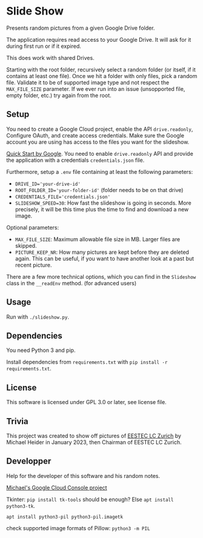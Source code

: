 # Slide Show

Presents random pictures from a given Google Drive folder.

The application requires read access to your Google Drive. It will ask for it during first run or if it expired.

This does work with shared Drives.

Starting with the root folder, recursively select a random folder (or itself, if it contains at least one file). Once we hit a folder with only files, pick a random file. Validate it to be of supported image type and not respect the `MAX_FILE_SIZE` parameter. If we ever run into an issue (unsopported file, empty folder, etc.) try again from the root.

## Setup

You need to create a Google Cloud project, enable the API `drive.readonly`, Configure OAuth, and create access credentials. Make sure the Google account you are using has access to the files you want for the slideshow.

[Quick Start by Google](https://developers.google.com/workspace/guides/get-started). You need to enable `drive.readonly` API and provide the application with a credentials `credentials.json` file.

Furthermore, setup a `.env` file containing at least the following parameters:

- `DRIVE_ID='your-drive-id'`
- `ROOT_FOLDER_ID='your-folder-id'` (folder needs to be on that drive)
- `CREDENTIALS_FILE='credentials.json'`
- `SLIDESHOW_SPEED=30`: How fast the slideshow is going in seconds. More precisely, it will be this time plus the time to find and download a new image.

Optional parameters:

- `MAX_FILE_SIZE`: Maximum allowable file size in MB. Larger files are skipped.
- `PICTURE_KEEP_NR`: How many pictures are kept before they are deleted again. This can be useful, if you want to have another look at a past but recent picture.

There are a few more technical options, which you can find in the `Slideshow` class in the `__readEnv` method. (for advanced users)

## Usage

Run with `./slideshow.py`.

## Dependencies

You need Python 3 and pip.

Install dependencies from `requirements.txt` with `pip install -r requirements.txt`.

## License

This software is licensed under GPL 3.0 or later, see license file.

## Trivia

This project was created to show off pictures of [EESTEC LC Zurich](https://eestec.ethz.ch) by Michael Heider in January 2023, then Chairman of EESTEC LC Zurich.

## Developper

Help for the developer of this software and his random notes.

[Michael's Google Cloud Console project](https://console.cloud.google.com/home/dashboard?authuser=1&project=eestec-lc-zurich-slideshow&supportedpurview=project)

Tkinter: `pip install tk-tools` should be enough? Else `apt install python3-tk`.

`apt install python3-pil python3-pil.imagetk`

check supported image formats of Pillow: `python3 -m PIL`
